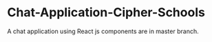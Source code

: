 # Chat-Application-Cipher-Schools
A chat application using React js 
components are in master branch.
